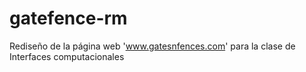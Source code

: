 # gatefence-rm
Rediseño de la página web 'www.gatesnfences.com' para la clase de Interfaces computacionales
